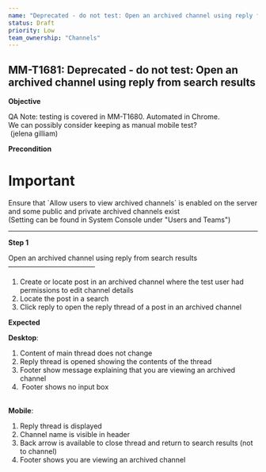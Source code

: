```yaml
---
name: "Deprecated - do not test: Open an archived channel using reply from search results"
status: Draft
priority: Low
team_ownership: "Channels"
---
```


## MM-T1681: Deprecated - do not test: Open an archived channel using reply from search results

**Objective**

QA Note: testing is covered in MM-T1680. Automated in Chrome.\
We can possibly consider keeping as manual mobile test?\
 (jelena gilliam)

**Precondition**

# Important

Ensure that \`Allow users to view archived channels\` is enabled on the server and some public and private archived channels exist\
(Setting can be found in System Console under "Users and Teams")

---

**Step 1**

Open an archived channel using reply from search results\
–––––––––––––––––––––––––

1. Create or locate post in an archived channel where the test user had permissions to edit channel details
2. Locate the post in a search
3. Click reply to open the reply thread of a post in an archived channel

**Expected**

**Desktop**:

1. Content of main thread does not change
2. Reply thread is opened showing the contents of the thread
3. Footer show message explaining that you are viewing an archived channel
4.  Footer shows no input box

\
**Mobile**:

1. Reply thread is displayed
2. Channel name is visible in header
3. Back arrow is available to close thread and return to search results (not to channel)
4. Footer shows you are viewing an archived channel
